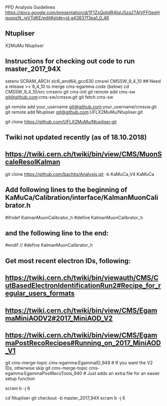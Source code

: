 PPD Analysis Guidelines
https://docs.google.com/presentation/d/1F1ZsQqljdR4IqIJ5za2TAIVFF0eqHquopzN_jgVTdKE/edit#slide=id.g43837f3ea1_0_46


## Ntupliser
X2MuMu Ntupliser

## Instructions for checking out code to run master_2017_94X

setenv SCRAM_ARCH slc6_amd64_gcc630
cmsrel CMSSW_9_4_10  ## Need a release >= 9_4_10 to merge cms-egamma code (below)
cd CMSSW_9_4_10/src
cmsenv
git cms-init
git remote add cms-sw git@github.com:cms-sw/cmssw.git
git fetch cms-sw

git remote add your_username git@github.com:your_username/cmssw.git
git remote add Ntupliser git@github.com:UFLX2MuMu/Ntupliser.git

git clone https://github.com/UFLX2MuMu/Ntupliser.git

## Twiki not updated recently (as of 18.10.2018)
## https://twiki.cern.ch/twiki/bin/view/CMS/MuonScaleResolKalman
git clone https://github.com/bachtis/Analysis.git -b KaMuCa_V4 KaMuCa

## Add following lines to the beginning of KaMuCa/Calibration/interface/KalmanMuonCalibrator.h
#ifndef KalmanMuonCalibrator_h
#define KalmanMuonCalibrator_h
## and the following line to the end:
#endif // #define KalmanMuonCalibrator_h

## Get most recent electron IDs, following:
## https://twiki.cern.ch/twiki/bin/viewauth/CMS/CutBasedElectronIdentificationRun2#Recipe_for_regular_users_formats
## https://twiki.cern.ch/twiki/bin/view/CMS/EgammaMiniAODV2#2017_MiniAOD_V2
## https://twiki.cern.ch/twiki/bin/view/CMS/EgammaPostRecoRecipes#Running_on_2017_MiniAOD_V1
git cms-merge-topic cms-egamma:EgammaID_949             # If you want the V2 IDs, otherwise skip
git cms-merge-topic cms-egamma:EgammaPostRecoTools_940  # Just adds an extra file for an easier setup function

scram b -j 6

cd Ntupliser
git checkout -b master_2017_94X
scram b -j 6
